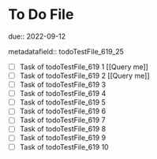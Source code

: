 # To Do File

due:: 2022-09-12

metadatafield:: todoTestFile_619_25

- [ ] Task of todoTestFile_619 1 [[Query me]]
- [ ] Task of todoTestFile_619 2 [[Query me]]
- [ ] Task of todoTestFile_619 3
- [ ] Task of todoTestFile_619 4
- [ ] Task of todoTestFile_619 5
- [ ] Task of todoTestFile_619 6
- [ ] Task of todoTestFile_619 7
- [ ] Task of todoTestFile_619 8
- [ ] Task of todoTestFile_619 9
- [ ] Task of todoTestFile_619 10